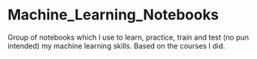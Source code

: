 # Machine_Learning_Notebooks
Group of notebooks which I use to learn, practice, train and test (no pun intended) my machine learning skills. Based on the courses I did.
